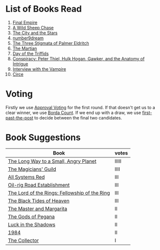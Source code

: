 <!-- TITLE: Book Gathering -->
<!-- SUBTITLE: The Book Gathering -->

# List of Books Read
1. [Final Empire](books/the-final-empire)
2. [A Wild Sheep Chase](books/a-wild-sheep-chase)
3. [The City and the Stars](books/the-city-and-the-stars)
4. [number9dream](books/number-9-dream)
5. [The Three Stigmata of Palmer Eldritch](books/the-three-stigmata-of-palmer-eldritch)
6. [The Martian](books/the-martian)
7. [Day of the Triffids](books/day-of-the-triffids)
8. [Conspiracy: Peter Thiel, Hulk Hogan, Gawker, and the Anatomy of Intrigue](books/conspiracy)
9. [Interview with the Vampire](books/interview-with-the-vampire)
10. [Circe](books/circe)

# Voting
Firstly we use [Approval Voting](https://en.wikipedia.org/wiki/Approval_voting) for the first round.
If that doesn't get us to a clear winner, we use [Borda Count](https://en.wikipedia.org/wiki/Borda_count).
If we end up with a draw, we use [first-past-the-post](https://en.wikipedia.org/wiki/First-past-the-post_voting) to decide between the final two candidates.

# Book Suggestions
| Book | votes |
|  --- | --- |
| [The Long Way to a Small, Angry Planet](https://www.goodreads.com/book/show/22733729-the-long-way-to-a-small-angry-planet) | IIIII |
| [The Magicians' Guild](https://www.goodreads.com/book/show/28249.The_Magicians_Guild) | IIII |
| [All Systems Red](https://www.goodreads.com/book/show/32758901-all-systems-red) | III |
| [Oil-rig Road Establishment](https://wiki.darn.games/sammy-the-real-tall-cat) | III |
| [The Lord of the Rings: Fellowship of the Ring](https://www.goodreads.com/book/show/13356706-the-fellowship-of-the-ring) | III |
| [The Black Tides of Heaven](https://www.goodreads.com/book/show/33099588-the-black-tides-of-heaven) | III |
| [The Master and Margarita](https://www.goodreads.com/book/show/117833.The_Master_and_Margarita) | II |
| [The Gods of Pegana](https://www.goodreads.com/book/show/1138654.The_Gods_of_Pegana) | II |
| [Luck in the Shadows](https://www.goodreads.com/book/show/9636143-luck-in-the-shadows) | II |
| [1984](https://www.goodreads.com/book/show/3744438-1984) | II |
| [The Collector](https://www.goodreads.com/book/show/243705.The_Collector) | I |